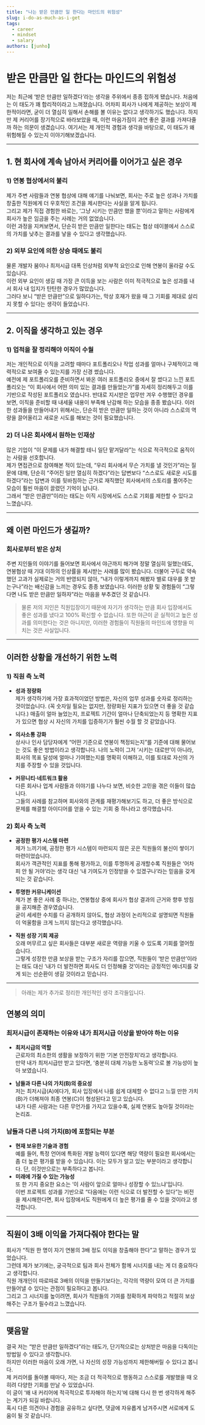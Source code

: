 ```yaml
---
title: "나는 받은 만큼만 일 한다는 마인드의 위험성"
slug: i-do-as-much-as-i-get
tags:
  - career
  - mindset
  - salary
authors: [junho]
---
```


# 받은 만큼만 일 한다는 마인드의 위험성

저는 최근에 ‘받은 만큼만 일하겠다’라는 생각을 주위에서 종종 접하게 됐습니다. 처음에는 이 태도가 꽤 합리적이라고 느껴졌습니다. 어차피 회사가 나에게 제공하는 보상이 제한적이라면, 굳이 더 열심히 일해서 손해를 볼 이유는 없다고 생각하기도 했습니다. 하지만 제 커리어를 장기적으로 바라보았을 때, 이런 마음가짐이 과연 좋은 결과를 가져다줄까 하는 의문이 생겼습니다. 여기서는 제 개인적 경험과 생각을 바탕으로, 이 태도가 왜 위험해질 수 있는지 이야기해보겠습니다.

---

## 1. 현 회사에 계속 남아서 커리어를 이어가고 싶은 경우

### 1) 연봉 협상에서의 불리

제가 주변 사람들과 연봉 협상에 대해 얘기를 나눠보면, 회사는 주로 높은 성과나 가치를 창출한 직원에게 더 우호적인 조건을 제시한다는 사실을 알게 됩니다.  
그리고 제가 직접 경험한 바로는, ‘그냥 시키는 만큼만 했을 뿐’이라고 말하는 사람에게 회사가 높은 임금을 주는 사례는 거의 없었습니다.  
이런 과정을 지켜보면서, 단순히 받은 만큼만 일한다는 태도는 협상 테이블에서 스스로의 가치를 낮추는 결과를 낳을 수 있다고 생각했습니다.

### 2) 외부 요인에 의한 상승 때에도 불리

물론 개발자 붐이나 최저시급 대폭 인상처럼 외부적 요인으로 인해 연봉이 올라갈 수도 있습니다.  
이런 외부 요인이 생길 때 가장 큰 이득을 보는 사람은 이미 적극적으로 높은 성과를 내서 회사 내 입지가 탄탄한 경우가 많았습니다.  
그러다 보니 “받은 만큼만”으로 일하다가는, 막상 호재가 왔을 때 그 기회를 제대로 살리지 못할 수 있다는 생각이 들었습니다.

---

## 2. 이직을 생각하고 있는 경우

### 1) 업적을 잘 정리해야 이직이 수월

저는 개인적으로 이직을 고려할 때마다 포트폴리오나 작업 성과를 얼마나 구체적이고 매력적으로 보여줄 수 있는지를 가장 신경 썼습니다.  
예전에 제 포트폴리오를 준비하면서 봐온 여러 포트폴리오 중에서 잘 썼다고 느낀 포트폴리오는 “이 회사에서 어떤 의미 있는 결과를 만들었는가”를 자세히 정리해두고 이를 기반으로 작성된 포트폴리오 였습니다.
반대로 지시받은 업무만 겨우 수행했던 경우를 보면, 이직을 준비할 때 내세울 내용이 부족해 난감해 하는 모습을 종종 봤습니다.
이러한 성과들을 만들어내기 위해서는, 단순히 받은 만큼만 일하는 것이 아니라 스스로의 역량을 끌어올리고 새로운 시도를 해보는 것이 필요했습니다.

### 2) 더 나은 회사에서 원하는 인재상

많은 기업이 “이 문제를 내가 해결할 테니 일단 맡겨달라”는 식으로 적극적으로 움직이는 사람을 선호합니다.  
제가 면접관으로 참여해본 적이 있는데, “우리 회사에서 무슨 가치를 낼 것인가”라는 질문에 대해, 단순히 “주어진 일만 열심히 하겠다”라는 답변보다 “스스로도 새로운 시도를 하겠다”라는 답변과 이를 뒷바침하는 근거로 재직했던 회사에서의 스토리를 풀어주는 모습이 훨씬 마음이 끌렸던 기억이 납니다.  
그래서 “받은 만큼만”이라는 태도는 이직 시장에서도 스스로 기회를 제한할 수 있다고 느꼈습니다.

---

## 왜 이런 마인드가 생길까?

### 회사로부터 받은 상처

주변 지인들의 이야기를 들어보면 회사에서 야근까지 해가며 정말 열심히 일했는데도, 연봉협상 때 기대 이하의 인상률을 제시받는 사례를 많이 봤습니다.
더불어 구두로 약속했던 고과가 실제로는 거의 반영되지 않아, “내가 이렇게까지 해봤자 별로 대우를 못 받는구나”라는 배신감을 느끼는 경우도 종종 보였습니다.
이러한 상황 및 경험들이 “그렇다면 나도 받은 만큼만 일하자”라는 마음을 부추겼던 것 같습니다.

> 물론 저의 지인은 직원입장이기 때문에 자기가 생각하는 만큼 회사 입장에서도 좋은 성과를 냈다고 100% 확신할 수 없습니다. 또한 야근이 곧 실적이고 높은 성과를 의미한다는 것은 아니지만, 이러한 경험들이 직원들의 마인드에 영향을 미치는 것은 사실입니다.

---

## 이러한 상황을 개선하기 위한 노력

### 1) 직원 측 노력

- **성과 정량화**  
  제가 생각하기에 가장 효과적이었던 방법은, 자신의 업무 성과를 숫자로 정리하는 것이었습니다. (꼭 숫자일 필요는 없지만, 정량화된 지표가 있으면 더 좋을 것 같습니다.)
  매출이 얼마 늘었는지, 프로젝트 기간이 얼마나 단축되었는지 등 명확한 지표가 있으면 협상 시 자신의 가치를 입증하기가 훨씬 수월 할 것 같았습니다.

- **의사소통 강화**  
  상사나 인사 담당자에게 “어떤 기준으로 연봉이 책정되는지”를 기준에 대해 물어보는 것도 좋은 방법이라고 생각합니다.
  나의 노력이 그저 ‘시키는 대로만’이 아니라, 회사의 목표 달성에 얼마나 기여했는지를 명확히 이해하고, 이를 토대로 자신의 가치를 주장할 수 있을 것입니다.

- **커뮤니티·네트워크 활용**  
  다른 회사나 업계 사람들과 이야기를 나누다 보면, 비슷한 고민을 겪은 이들이 많습니다.  
  그들의 사례를 참고하며 회사와의 관계를 재평가해보기도 하고, 더 좋은 방식으로 문제를 해결할 아이디어를 얻을 수 있는 기회 중 하나라고 생각했습니다.

### 2) 회사 측 노력

- **공정한 평가 시스템 마련**  
  제가 느끼기에, 공정한 평가 시스템이 마련되지 않은 곳은 직원들의 불신이 쌓이기 마련이었습니다.  
  회사가 객관적인 지표를 통해 평가하고, 이를 투명하게 공개할수록 직원들은 ‘어차피 안 될 거야’라는 생각 대신 ‘내 기여도가 인정받을 수 있겠구나’라는 믿음을 갖게 되는 것 같습니다.

- **투명한 커뮤니케이션**  
  제가 본 좋은 사례 중 하나는, 연봉협상 중에 회사가 협상 결과의 근거와 향후 방침을 공지해준 경우였습니다.  
  굳이 세세한 수치를 다 공개하지 않아도, 협상 과정이 논리적으로 설명되면 직원들이 억울함을 크게 느끼지 않는다고 생각했습니다.

- **직원 성장 기회 제공**  
  오래 머무르고 싶은 회사들은 대부분 새로운 역량을 키울 수 있도록 기회를 열어줬습니다.  
  그렇게 성장한 만큼 보상을 받는 구조가 자리를 잡으면, 직원들이 ‘받은 만큼만’이라는 태도 대신 ‘내가 더 발전하면 회사도 더 인정해줄 것’이라는 긍정적인 에너지를 갖게 되는 선순환이 생길 것이라고 믿습니다.

---

> 아래는 제가 추가로 정리한 개인적인 생각 조각들입니다.

## 연봉의 의미

### 최저시급이 존재하는 이유와 내가 최저시급 이상을 받아야 하는 이유

- **최저시급의 역할**  
  근로자의 최소한의 생활을 보장하기 위한 ‘기본 안전장치’라고 생각합니다.  
  만약 내가 최저시급만 받고 있다면, ‘충분히 대체 가능한 노동력’으로 볼 가능성이 높아 보였습니다.

- **남들과 다른 나의 가치(B)의 중요성**  
  저는 최저시급(A)에다가, 회사 입장에서 나를 쉽게 대체할 수 없다고 느낄 만한 가치(B)가 더해져야 최종 연봉(C)이 형성된다고 믿고 있습니다.  
  내가 다른 사람과는 다른 무언가를 가지고 있을수록, 실제 연봉도 높아질 것이라는 논리죠.

### 남들과 다른 나의 가치(B)에 포함되는 부분

- **현재 보유한 기술과 경험**  
  예를 들어, 특정 언어에 특화된 개발 능력이 있다면 해당 역량이 필요한 회사에서는 좀 더 높은 평가를 받을 수 있습니다. 이는 모두가 알고 있는 부분이라고 생각합니다. 단, 이것만으로는 부족하다고 봅니다.
- **미래에 가질 수 있는 가능성**  
  또 한 가지 중요한 요소는 ‘이 사람이 앞으로 얼마나 성장할 수 있느냐’입니다.  
  이번 프로젝트 성과를 기반으로 “다음에는 이런 식으로 더 발전할 수 있다”는 비전을 제시해한다면, 회사 입장에서도 직원에게 더 높은 평가를 줄 수 있을 것이라고 생각합니다.

---

## 직원이 3배 이익을 가져다줘야 한다는 말

회사가 “직원 한 명이 자기 연봉의 3배 정도 이익을 창출해야 한다”고 말하는 경우가 있었습니다.  
그런데 제가 보기에는, 궁극적으로 팀과 회사 전체가 함께 시너지를 내는 게 더 중요하다고 생각합니다.  
직원 개개인이 따로따로 3배의 이익을 만들기보다는, 각각의 역량이 모여 더 큰 가치를 만들어낼 수 있다는 관점이 필요하다고 봅니다.  
그리고 그 시너지를 높이려면, 회사가 직원들의 기여를 정확하게 파악하고 적절히 보상해주는 구조가 필수라고 느꼈습니다.

---

## 맺음말

결국 저는 “받은 만큼만 일하겠다”라는 태도가, 단기적으로는 상처받은 마음을 다독이는 방법일 수 있다고 생각합니다.  
하지만 이러한 마음이 오래 가면, 나 자신의 성장 가능성까지 제한해버릴 수 있다고 봅니다.  
제 커리어를 돌아볼 때마다, 저는 조금 더 적극적으로 행동하고 스스로를 개발했을 때 오히려 다양한 기회를 만날 수 있었습니다.  
이 글이 ‘왜 내 커리어에 적극적으로 투자해야 하는지’에 대해 다시 한 번 생각하게 해주는 계기가 되길 바랍니다.  
혹시 다른 의견이나 경험을 공유하고 싶다면, 댓글에 자유롭게 남겨주시면 서로에게 도움이 될 것 같습니다.
